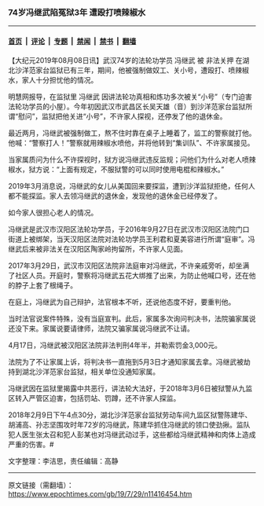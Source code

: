 ### 74岁冯继武陷冤狱3年 遭殴打喷辣椒水

---

#### [首页](../../../..?n11416454) &nbsp;|&nbsp; [评论](../../../../../epoch-comment?n11416454) &nbsp;|&nbsp; [专题](../../../../../epoch-special?n11416454) &nbsp;|&nbsp; [禁闻](../../../../../epoch-news?n11416454) &nbsp;|&nbsp; [禁书](../../../../../books?n11416454) &nbsp;|&nbsp; [翻墙](https://github.com/gfw-breaker/nogfw/blob/master/README.md?n11416454)


<div class="post_content" id="artbody" itemprop="articleBody">
 <!-- article content begin -->
 <p>
  【大纪元2019年08月08日讯】武汉74岁的法轮功学员
  <ok href="https://www.epochtimes.com/gb/tag/%E5%86%AF%E7%BB%A7%E6%AD%A6.html">
   冯继武
  </ok>
  被
  <ok href="https://www.epochtimes.com/gb/tag/%E9%9D%9E%E6%B3%95%E5%85%B3%E6%8A%BC.html">
   非法关押
  </ok>
  在湖北沙洋范家台监狱已有三年，期间，他被强制做奴工、关小号，遭殴打、喷辣椒水，家人十分担忧他的情况。
 </p>
 <p>
  明慧网报导，在监狱里
  <ok href="https://www.epochtimes.com/gb/tag/%E5%86%AF%E7%BB%A7%E6%AD%A6.html">
   冯继武
  </ok>
  因讲法轮功真相和炼功多次被关“小号”（专门迫害法轮功学员的小屋）。今年初因武汉市武昌区长吴天雄（音）到沙洋范家台监狱所谓“慰问”，监狱把他关进“小号”，不许家人探视，还停发了他的退休金。
 </p>
 <p>
  最近两月，冯继武被强制做工，熬不住时靠在桌子上睡着了，监工的警察就打他。他喊：“警察打人！”警察就用辣椒水喷他，并将他转到“集训队”、不许家属接见。
 </p>
 <p>
  当家属质问为什么不许探视时，狱方说冯继武违反监规；问他们为什么对老人喷辣椒水，狱方说：“上面有规定，不服狱警的可以同时使用电棍和辣椒水。”
 </p>
 <p>
  2019年3月消息说，冯继武的女儿从美国回来要探监，遭到沙洋监狱拒绝，任何人都不能探监。家人去领冯继武的退休金，发现他的退休金已经停发了。
 </p>
 <p>
  如今家人很担心老人的情况。
 </p>
 <p>
  冯继武是武汉市汉阳区法轮功学员，于2016年9月27日在武汉市汉阳区法院门口街道上被绑架，当天汉阳区法院对法轮功学员王利君和夏美容进行所谓“庭审”。冯继武后来被非法关在汉阳区陶家岭拘留所，不许家人见面。
 </p>
 <p>
  2017年3月29日，武汉市汉阳区法院非法庭审对冯继武，不许亲戚旁听，却坐满了社区人员。开庭时，警察将冯继武五花大绑推了出来，为防止他喊口号，还在他的脖子上套了根绳子。
 </p>
 <p>
  在庭上，冯继武为自己辩护，法官根本不听，还说他态度不好，要重判他。
 </p>
 <p>
  当时法官说案件特殊，没有当庭宣判。此后，家属多次询问判决书，法院骗家属说还没下来。家属说要请律师，法院又骗家属说冯继武不让请。
 </p>
 <p>
  4月17日，冯继武被汉阳区法院非法判刑4年半，并勒索罚金3,000元。
 </p>
 <p>
  法院为了不让家属上诉，将判决书一直拖到5月3日才通知家属去拿。冯继武被劫持到湖北沙洋范家台监狱，相关单位没通知家属。
 </p>
 <p>
  冯继武因在监狱里揭露中共恶行，讲法轮大法好，于2018年3月6日被狱警从九监区转入严管区迫害，包括罚站、罚蹲，还不许家人探监。
 </p>
 <p>
  2018年2月9日下午4点30分，湖北沙洋范家台监狱劳动车间九监区狱警陈建华、胡浦高、孙志坚围攻时年72岁的冯继武，陈建华抓住冯继武的领口使劲揪。监队犯人医生张太召和犯人彭某也对冯继武动过手，这些都给冯继武精神和肉体上造成严重的伤害。#
 </p>
 <p>
  文字整理：李洁思，责任编辑：高静
 </p>
 <!-- article content end -->
 <div id="below_article_ad">
 </div>
</div>


---

原文链接（需翻墙）：https://www.epochtimes.com/gb/19/7/29/n11416454.htm